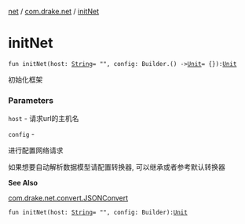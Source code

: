 [net](../index.md) / [com.drake.net](index.md) / [initNet](./init-net.md)

# initNet

`fun initNet(host: `[`String`](https://kotlinlang.org/api/latest/jvm/stdlib/kotlin/-string/index.html)` = "", config: Builder.() -> `[`Unit`](https://kotlinlang.org/api/latest/jvm/stdlib/kotlin/-unit/index.html)` = {}): `[`Unit`](https://kotlinlang.org/api/latest/jvm/stdlib/kotlin/-unit/index.html)

初始化框架

### Parameters

`host` - 请求url的主机名

`config` -

进行配置网络请求



如果想要自动解析数据模型请配置转换器, 可以继承或者参考默认转换器

**See Also**

[com.drake.net.convert.JSONConvert](../com.drake.net.convert/-j-s-o-n-convert/index.md)

`fun initNet(host: `[`String`](https://kotlinlang.org/api/latest/jvm/stdlib/kotlin/-string/index.html)` = "", config: Builder): `[`Unit`](https://kotlinlang.org/api/latest/jvm/stdlib/kotlin/-unit/index.html)